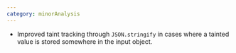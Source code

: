 ```yaml
---
category: minorAnalysis
---
```


- Improved taint tracking through `JSON.stringify` in cases where a tainted value
  is stored somewhere in the input object.
